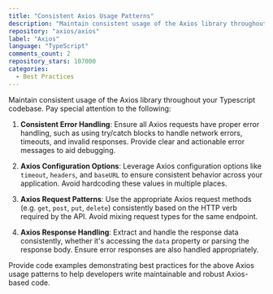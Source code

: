 ```yaml
---
title: "Consistent Axios Usage Patterns"
description: "Maintain consistent usage of the Axios library throughout your Typescript codebase. Pay special attention to consistent error handling, Axios configuration options, Axios request patterns, and Axios response handling."
repository: "axios/axios"
label: "Axios"
language: "TypeScript"
comments_count: 2
repository_stars: 107000
categories:
  - Best Practices
---
```


Maintain consistent usage of the Axios library throughout your Typescript codebase. Pay special attention to the following:

1. **Consistent Error Handling**: Ensure all Axios requests have proper error handling, such as using try/catch blocks to handle network errors, timeouts, and invalid responses. Provide clear and actionable error messages to aid debugging.

2. **Axios Configuration Options**: Leverage Axios configuration options like `timeout`, `headers`, and `baseURL` to ensure consistent behavior across your application. Avoid hardcoding these values in multiple places.

3. **Axios Request Patterns**: Use the appropriate Axios request methods (e.g. `get`, `post`, `put`, `delete`) consistently based on the HTTP verb required by the API. Avoid mixing request types for the same endpoint.

4. **Axios Response Handling**: Extract and handle the response data consistently, whether it's accessing the `data` property or parsing the response body. Ensure error responses are also handled appropriately.

Provide code examples demonstrating best practices for the above Axios usage patterns to help developers write maintainable and robust Axios-based code.